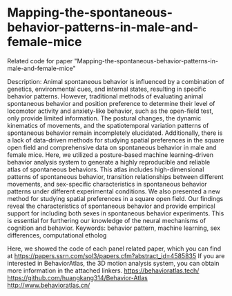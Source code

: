 # Mapping-the-spontaneous-behavior-patterns-in-male-and-female-mice
Related code for paper "Mapping-the-spontaneous-behavior-patterns-in-male-and-female-mice"

Description:
Animal spontaneous behavior is influenced by a combination of genetics, environmental cues, and internal states, resulting in specific behavior patterns. However, traditional methods of evaluating animal spontaneous behavior and position preference to determine their level of locomotor activity and anxiety-like behavior, such as the open-field test, only provide limited information. The postural changes, the dynamic kinematics of movements, and the spatiotemporal variation patterns of spontaneous behavior remain incompletely elucidated. Additionally, there is a lack of data-driven methods for studying spatial preferences in the square open field and comprehensive data on spontaneous behavior in male and female mice. Here, we utilized a posture-based machine learning-driven behavior analysis system to generate a highly reproducible and reliable atlas of spontaneous behaviors. This atlas includes high-dimensional patterns of spontaneous behavior, transition relationships between different movements, and sex-specific characteristics in spontaneous behavior patterns under different experimental conditions. We also presented a new method for studying spatial preferences in a square open field. Our findings reveal the characteristics of spontaneous behavior and provide empirical support for including both sexes in spontaneous behavior experiments. This is essential for furthering our knowledge of the neural mechanisms of cognition and behavior.
Keywords: behavior pattern, machine learning, sex differences, computational etholog

Here, we showed the code of each panel related paper, which you can find at https://papers.ssrn.com/sol3/papers.cfm?abstract_id=4585835
If you are interested in BehaviorAtlas, the 3D motion analysis system, you can obtain more information in the attached linkers.
https://behavioratlas.tech/
https://github.com/huangkang314/Behavior-Atlas
http://www.behavioratlas.cn/
